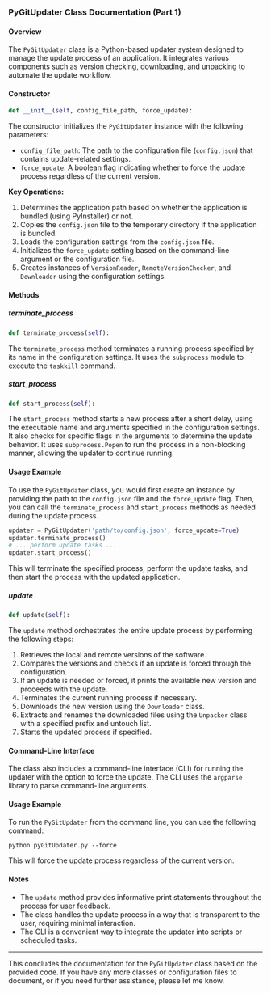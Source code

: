 ### PyGitUpdater Class Documentation (Part 1)

#### Overview
The `PyGitUpdater` class is a Python-based updater system designed to manage the update process of an application. It integrates various components such as version checking, downloading, and unpacking to automate the update workflow.

#### Constructor
```python
def __init__(self, config_file_path, force_update):
```
The constructor initializes the `PyGitUpdater` instance with the following parameters:
- `config_file_path`: The path to the configuration file (`config.json`) that contains update-related settings.
- `force_update`: A boolean flag indicating whether to force the update process regardless of the current version.

**Key Operations:**
1. Determines the application path based on whether the application is bundled (using PyInstaller) or not.
2. Copies the `config.json` file to the temporary directory if the application is bundled.
3. Loads the configuration settings from the `config.json` file.
4. Initializes the `force_update` setting based on the command-line argument or the configuration file.
5. Creates instances of `VersionReader`, `RemoteVersionChecker`, and `Downloader` using the configuration settings.

#### Methods
##### terminate_process
```python
def terminate_process(self):
```
The `terminate_process` method terminates a running process specified by its name in the configuration settings. It uses the `subprocess` module to execute the `taskkill` command.

##### start_process
```python
def start_process(self):
```
The `start_process` method starts a new process after a short delay, using the executable name and arguments specified in the configuration settings. It also checks for specific flags in the arguments to determine the update behavior. It uses `subprocess.Popen` to run the process in a non-blocking manner, allowing the updater to continue running.


#### Usage Example
To use the `PyGitUpdater` class, you would first create an instance by providing the path to the `config.json` file and the `force_update` flag. Then, you can call the `terminate_process` and `start_process` methods as needed during the update process.

```python
updater = PyGitUpdater('path/to/config.json', force_update=True)
updater.terminate_process()
# ... perform update tasks ...
updater.start_process()
```

This will terminate the specified process, perform the update tasks, and then start the process with the updated application.



##### update
```python
def update(self):
```
The `update` method orchestrates the entire update process by performing the following steps:
1. Retrieves the local and remote versions of the software.
2. Compares the versions and checks if an update is forced through the configuration.
3. If an update is needed or forced, it prints the available new version and proceeds with the update.
4. Terminates the current running process if necessary.
5. Downloads the new version using the `Downloader` class.
6. Extracts and renames the downloaded files using the `Unpacker` class with a specified prefix and untouch list.
7. Starts the updated process if specified.

#### Command-Line Interface
The class also includes a command-line interface (CLI) for running the updater with the option to force the update. The CLI uses the `argparse` library to parse command-line arguments.

#### Usage Example
To run the `PyGitUpdater` from the command line, you can use the following command:
```shell
python pyGitUpdater.py --force
```
This will force the update process regardless of the current version.

#### Notes
- The `update` method provides informative print statements throughout the process for user feedback.
- The class handles the update process in a way that is transparent to the user, requiring minimal interaction.
- The CLI is a convenient way to integrate the updater into scripts or scheduled tasks.

---

This concludes the documentation for the `PyGitUpdater` class based on the provided code. If you have any more classes or configuration files to document, or if you need further assistance, please let me know.